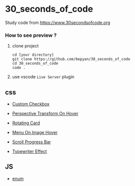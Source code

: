 # 30_seconds_of_code
Study code from https://www.30secondsofcode.org

### How to see preview ?
1. clone project
    ```shell
    cd [your directory]
    git clone https://github.com/bepyan/30_seconds_of_code
    cd 30_seconds_of_code
    code .
    ```
2. use vscode `Live Server` plugin

## css
- [Custom Checkbox](https://github.com/bepyan/30_seconds_of_code/blob/main/css/CustomCheckbox/custom_checkbox.md)


- [Perspective Transform On Hover](https://github.com/bepyan/30_seconds_of_code/blob/main/css/HoverPespective/hover_pespective.md)
- [Rotating Card](https://github.com/bepyan/30_seconds_of_code/blob/main/css/RotatingCard/rotating_card.md)
- [ Menu On Image Hover](https://github.com/bepyan/30_seconds_of_code/blob/main/css/MenuOnImageHover/menu_on_image_hover.md)
   
- [Scroll Progress Bar](https://github.com/bepyan/30_seconds_of_code/blob/main/css/ScrollProgressBar/scroll_progress_bar.md)
- [Typewriter Effect](https://github.com/bepyan/30_seconds_of_code/blob/main/css/TypewriterEffect/typewriter_effect.md)


## JS
- [enum](https://github.com/bepyan/30_seconds_of_code/blob/main/javascript/%20enum.js)